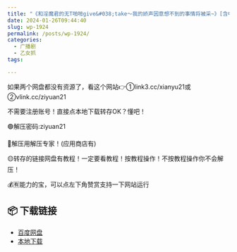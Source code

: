 ```yaml
---
title: "《和淫魔君的无T啪啪give&#038;take～我的娇声因意想不到的事情将被采~》[含中文翻译]"
date: 2024-01-26T09:44:40
slug: wp-1924
permalink: /posts/wp-1924/
categories:
  - 广播剧
  - 乙女抓
tags:

---
```


如果两个网盘都没有资源了，看这个网站👉①link3.cc/xianyu21或②vlink.cc/ziyuan21

不需要注册账号！直接点本地下载转存OK？懂吧！

🟢解压密码:ziyuan21

🔵解压用解压专家！(应用商店有)

🟡转存的链接网盘有教程！一定要看教程！按教程操作！不按教程操作你不会解压！

💰🈶能力的宝，可以点左下角赞赏支持一下网站运行

## 📦 下载链接
- [百度网盘](https://blziyuan21.com/pay-download/1924?key=9ad4e2c41c&down_id=0)
- [本地下载](https://blziyuan21.com/pay-download/1924?key=9ad4e2c41c&down_id=1)

